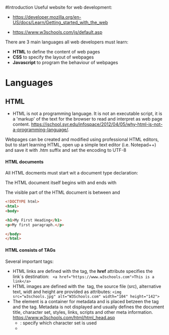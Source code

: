 #Introduction
Useful website for web development: 
+ https://developer.mozilla.org/en-US/docs/Learn/Getting_started_with_the_web

+ https://www.w3schools.com/js/default.asp

There are 3 main languages all web developers must learn:
+ **HTML** to define the content of web pages
+ **CSS** to specify the layout of webpages
+ **Javascript** to program the behaviour of webpages




# Languages

## HTML

+ HTML is not a programming language.  It is not an executable script, it is a 'markup' of the text for the browser to read and interpret as web page content. https://ischool.syr.edu/infospace/2012/04/05/why-html-is-not-a-programming-language/.

Webpages can be created and modified using professional HTML editors, but to start learning HTML, open up a simple text editor (i.e. Notepad++) and save it with  .htm suffix and set the encoding to UTF-8

#### HTML documents

All HTML docments must start wit a document type declaration:

The HTML document itself begins with <html > and ends with </html>

The visible part of the HTML document is between <body > and </body>

``` html
<!DOCTYPE html>
<html>
<body>

<h1>My First Heading</h1>
<p>My first paragraph.</p>

</body>
</html> 
```


#### HTML consists of TAGs

Several important tags:
+ HTML links are defined with the <a> tag, the **href** attribute specifies the link`s destination:  ``` <a href="https://www.w3schools.com">This is a link</a>```
+ HTML images are defined with the <img> tag, the source file (src), alternative text, widt and height are provided as attributes: ```<img src="w3schools.jpg" alt="W3Schools.com" width="104" height="142">```
+ The <head> element is a container for metadata and is placed betzeen the <html> tag and the <body> tag. Metadata is not displayed and usually defines the document title, character set, styles, links, scripts and other meta information. https://www.w3schools.com/html/html_head.asp
  + <meta>: specify which character set is used
  + <title>: defines title of the document in the browser tab, search engines, favorite tabs
  + <link>: used to link to external style sheets
  + <script>: define client-side Javascripts




## CSS 

css = Cascading Style sheet. It is not a programming language nor a markup language, it is a style sheet language. Apply styles **selectively to elements in HTML documents**. 




##JavaScript

JavaScript comments:
+ Single line comments: //
+ multiline comments: start /* and end */

JavaScript funcitons:
``` JavaScript
function name(parameter1, parameter2, parameter3) {
    code to be executed
}
```
Meaning of the parentheses surrounding a function:

``` javascript
(function() {
    var Dom = YAHOO.util.Dom,
    Event = YAHOO.util.Event,
    layout = null,
        ...
})();
```

It is a self-executing anonymous function. The first set of parentheses contain the expressions to be executed, and the second set of parentheses executes those expressions. It is a useful construct when trying to hide variables from the parent namespace. All the code within the function is contained in the private scope of the function, meaning it can't be accessed at all from outside the function, making it truly private


#  How is it related to each other?
### Folder structure
Create a folder structure to connect all of the files above

Main_folder:
+ index.html
+ styles directory: holding CSS code, styling the content
+ script directory: contains all JavaScript code used to add interactive functionality to your site
+ images directory: contains the images you use on your website



### Development environment

There are some webapps allowing you to enter HTML, CSS an JvaScript and then display the result of that code when rendered as a website all in one browser tab.

https://jsfiddle.net/




